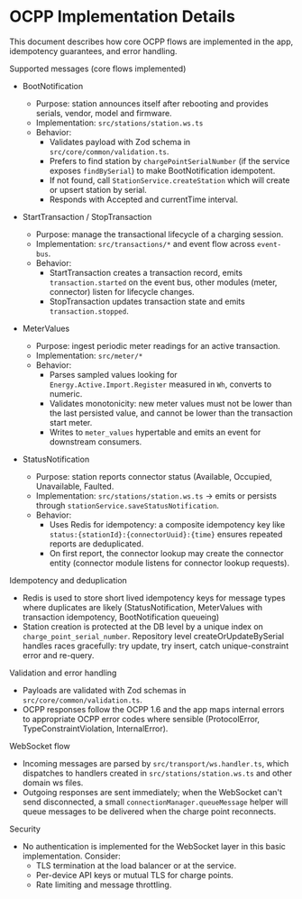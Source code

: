 # OCPP Implementation Details

This document describes how core OCPP flows are implemented in the app, idempotency guarantees, and error handling.

Supported messages (core flows implemented)

- BootNotification
  - Purpose: station announces itself after rebooting and provides serials, vendor, model and firmware.
  - Implementation: `src/stations/station.ws.ts`
  - Behavior:
    - Validates payload with Zod schema in `src/core/common/validation.ts`.
    - Prefers to find station by `chargePointSerialNumber` (if the service exposes `findBySerial`) to make BootNotification idempotent.
    - If not found, call `StationService.createStation` which will create or upsert station by serial.
    - Responds with Accepted and currentTime interval.

- StartTransaction / StopTransaction
  - Purpose: manage the transactional lifecycle of a charging session.
  - Implementation: `src/transactions/*` and event flow across `event-bus`.
  - Behavior:
    - StartTransaction creates a transaction record, emits `transaction.started` on the event bus, other modules (meter, connector) listen for lifecycle changes.
    - StopTransaction updates transaction state and emits `transaction.stopped`.

- MeterValues
  - Purpose: ingest periodic meter readings for an active transaction.
  - Implementation: `src/meter/*`
  - Behavior:
    - Parses sampled values looking for `Energy.Active.Import.Register` measured in `Wh`, converts to numeric.
    - Validates monotonicity: new meter values must not be lower than the last persisted value, and cannot be lower than the transaction start meter.
    - Writes to `meter_values` hypertable and emits an event for downstream consumers.

- StatusNotification
  - Purpose: station reports connector status (Available, Occupied, Unavailable, Faulted.
  - Implementation: `src/stations/station.ws.ts` -> emits or persists through `stationService.saveStatusNotification`.
  - Behavior:
    - Uses Redis for idempotency: a composite idempotency key like `status:{stationId}:{connectorUuid}:{time}` ensures repeated reports are deduplicated.
    - On first report, the connector lookup may create the connector entity (connector module listens for connector lookup requests).

Idempotency and deduplication

- Redis is used to store short lived idempotency keys for message types where duplicates are likely (StatusNotification, MeterValues with transaction idempotency, BootNotification queueing)
- Station creation is protected at the DB level by a unique index on `charge_point_serial_number`. Repository level createOrUpdateBySerial handles races gracefully: try update, try insert, catch unique-constraint error and re-query.

Validation and error handling

- Payloads are validated with Zod schemas in `src/core/common/validation.ts`.
- OCPP responses follow the OCPP 1.6 and the app maps internal errors to appropriate OCPP error codes where sensible (ProtocolError, TypeConstraintViolation, InternalError).

WebSocket flow

- Incoming messages are parsed by `src/transport/ws.handler.ts`, which dispatches to handlers created in `src/stations/station.ws.ts` and other domain ws files.
- Outgoing responses are sent immediately; when the WebSocket can't send disconnected, a small `connectionManager.queueMessage` helper will queue messages to be delivered when the charge point reconnects.

Security

- No authentication is implemented for the WebSocket layer in this basic implementation. Consider:
  - TLS termination at the load balancer or at the service.
  - Per-device API keys or mutual TLS for charge points.
  - Rate limiting and message throttling.

